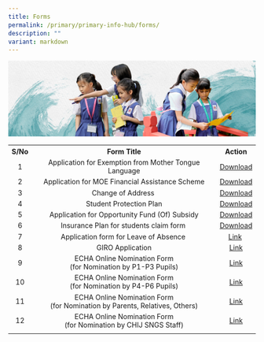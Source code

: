 ```yaml
---
title: Forms
permalink: /primary/primary-info-hub/forms/
description: ""
variant: markdown
---
```

![](/images/01%20Banner%20Photos/info-hub.jpg)

<table>
<tbody>
<tr>
<th style="text-align: center;">S/No</th>
<th style="text-align: center;">Form Title</th>
<th style="text-align: center;">Action</th>
</tr>
<tr>
<td style="text-align: center;">1</td>
<td style="text-align: center;">Application for Exemption from Mother Tongue Language</td>
<td style="text-align: center;"><a href="/files/Appln%20for%20Exemption%20from%20MT%20Language.pdf">Download</a></td>
</tr>
<tr>
<td style="text-align: center;">2</td>
<td style="text-align: center;">Application for MOE Financial Assistance Scheme</td>
<td style="text-align: center;"><a href="/files/MOE_FAS_Application_Form_2024.pdf">Download</a></td>
</tr>
<tr>
<td style="text-align: center;">3</td>
<td style="text-align: center;">Change of Address&nbsp;</td>
<td style="text-align: center;"><a href="/files/Address%20Updates%20%20(Form%20C).pdf">Download</a></td>
</tr>
<tr>
<td style="text-align: center;">4</td>
<td style="text-align: center;">Student Protection Plan</td>
<td style="text-align: center;"><a href="/files/SKM_C45818011211210.pdf">Download</a></td>
</tr>
<tr>
<td style="text-align: center;">5</td>
<td style="text-align: center;">Application for Opportunity Fund (Of) Subsidy</td>
<td style="text-align: center;"><a href="/files/Application_for_OF_Subsidy.pdf">Download</a></td>
</tr>
<tr>
<td style="text-align: center;">6</td>
<td style="text-align: center;">Insurance Plan for students claim form&nbsp;</td>
<td style="text-align: center;"><a href="https://master.d2kyho38yqhcge.amplifyapp.com/files/06%20Infohub/Group-Personal-Accident-GPA-Insurance-Plan-for-Students-Claim%20form.pdf">Download</a></td>
</tr>
<tr>
<td style="text-align: center;">7</td>
<td style="text-align: center;">Application form for Leave of Absence&nbsp;</td>
<td style="text-align: center;"><a href="https://go.gov.sg/loa-application">Link</a>&nbsp;</td>
</tr>
<tr>	
</tr>
<tr>
<td style="text-align: center;">8</td>
<td style="text-align: center;">GIRO Application</td>
<td style="text-align: center;"><a href="https://www.moe.gov.sg/-/media/files/financial-matters/giro_application_form_apr2023.ashx">Link</a></td>	
</tr>
<tr>	
</tr>
<tr>
<td style="text-align: center;">9</td>
<td style="text-align: center;">ECHA Online Nomination Form<br>(for Nomination by P1-P3 Pupils)</td>
<td style="text-align: center;"><a href="https://forms.moe.edu.sg/forms/JMzqgW">Link</a></td>	
</tr>
<tr>	
</tr>
<tr>
<td style="text-align: center;">10</td>
<td style="text-align: center;">ECHA Online Nomination Form<br>(for Nomination by P4-P6 Pupils)</td>
<td style="text-align: center;"><a href="https://forms.moe.edu.sg/forms/vwZnNx">Link</a></td>
</tr>
<tr>	
</tr>
<tr>
<td style="text-align: center;">11</td>
<td style="text-align: center;">ECHA Online Nomination Form<br>(for Nomination by Parents, Relatives, Others)</td>
<td style="text-align: center;"><a href="https://forms.moe.edu.sg/forms/oOkGNg">Link</a></td>
</tr>
<tr>	
</tr>
<tr>
<td style="text-align: center;">12</td>
<td style="text-align: center;">ECHA Online Nomination Form<br>(for Nomination by CHIJ SNGS Staff)</td>
<td style="text-align: center;"><a href="https://forms.moe.edu.sg/forms/vWpWMJ">Link</a></td>
</tr>
<tr>
<td style="text-align: center;">
</td></tr></tbody></table>
